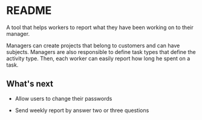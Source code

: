 # README

A tool that helps workers to report what they have been working on to their manager.

Managers can create projects that belong to customers and can have subjects. Managers are also responsible to define task types that define the activity type. Then, each worker can easily report how long he spent on a task. 

## What's next

* Allow users to change their passwords

* Send weekly report by answer two or three questions
